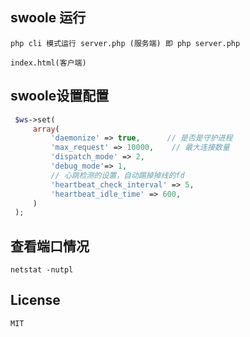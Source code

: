 
## swoole 运行
    php cli 模式运行 server.php (服务端) 即 php server.php
    
    index.html(客户端)
   
## swoole设置配置
   ```php
    $ws->set(
        array(
            'daemonize' => true,      // 是否是守护进程
            'max_request' => 10000,    // 最大连接数量
            'dispatch_mode' => 2,
            'debug_mode'=> 1,
            // 心跳检测的设置，自动踢掉掉线的fd
            'heartbeat_check_interval' => 5,
            'heartbeat_idle_time' => 600,
        )
    );
   ```
## 查看端口情况

    netstat -nutpl
    
## License
    MIT
